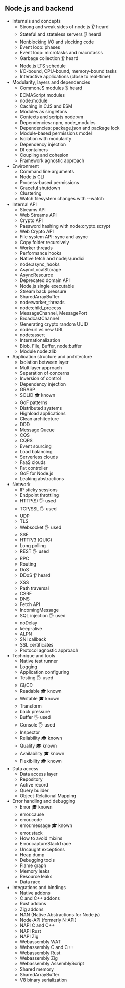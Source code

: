 ## Node.js and backend

- Internals and concepts
  - Strong and weak sides of node.js 👂 heard
  - Stateful and stateless servers 👂 heard
  - Nonblocking I/O and slocking code
  - Event loop: phases
  - Event loop: microtasks and macrotasks
  - Garbage collection 👂 heard
  - Node.js LTS schedule
  - I/O-bound, CPU-bound, memory-bound tasks
  - Interactive applications (close to real-time)
- Modularity, layers and dependencies
  - CommonJS modules 👂 heard
  - ECMAScript modules
  - node:module
  - Caching in CJS and ESM
  - Modules as singletons
  - Contexts and scripts node:vm
  - Dependencies: npm, node_modules
  - Dependencies: package.json and package lock
  - Module-based permissions model
  - Isolation with modularity
  - Dependency injection
  - DI containers
  - Coupling and cohesion
  - Framework agnostic approach
- Environment
  - Command line arguments
  - Node.js CLI
  - Process-based permissions
  - Graceful shutdown
  - Clustering
  - Watch filesystem changes with --watch
- Internal API
  - Streams API
  - Web Streams API
  - Crypto API
  - Password hashing with node:crypto.scrypt
  - Web Crypto API
  - File system API: sync and async
  - Copy folder recursively
  - Worker threads
  - Performance hooks
  - Native fetch and nodejs/undici
  - node:async_hooks
  - AsyncLocalStorage
  - AsyncResource
  - Deprecated domain API
  - Node.js single executable
  - Stream back pressure
  - SharedArrayBuffer
  - node:worker_threads
  - node:child_process
  - MessageChannel, MessagePort
  - BroadcastChannel
  - Generating crypto random UUID
  - node:url vs new URL
  - node:assert
  - Internationalization
  - Blob, File, Buffer, node:buffer
  - Module node:zlib
- Application structure and architecture
  - Isolation between layer
  - Multilayer approach
  - Separation of concerns
  - Inversion of control
  - Dependency injection
  - GRASP
  - SOLID 🎓 known
  - GoF patterns
  - Distributed systems
  - Highload applications
  - Clean architecture
  - DDD
  - Message Queue
  - CQS
  - CQRS
  - Event sourcing
  - Load balancing
  - Serverless clouds
  - FaaS clouds
  - Fat controller
  - GoF for Node.js
  - Leaking abstractions
- Network
  - IP sticky sessions
  - Endpoint throttling
  - HTTP(S) 🖐️ used
  - TCP/SSL 🖐️ used
  - UDP
  - TLS
  - Websocket 🖐️ used
  - SSE
  - HTTP/3 (QUIC)
  - Long polling
  - REST 🖐️ used
  - RPC
  - Routing
  - DoS
  - DDoS 👂 heard
  - XSS
  - Path traversal
  - CSRF
  - DNS
  - Fetch API
  - IncomingMessage
  - SQL injection 🖐️ used
  - noDelay
  - keep-alive
  - ALPN
  - SNI callback
  - SSL certificates
  - Protocol agnostic approach
- Technique and tools
  - Native test runner
  - Logging
  - Application configuring
  - Testing 🖐️ used
  - CI/CD
  - Readable 🎓 known
  - Writable 🎓 known
  - Transform
  - back pressure
  - Buffer 🖐️ used
  - Console 🖐️ used
  - Inspector
  - Reliability 🎓 known
  - Quality 🎓 known
  - Availability 🎓 known
  - Flexibility 🎓 known
- Data access
  - Data access layer
  - Repository
  - Active record
  - Query builder
  - Object-Relational Mapping
- Error handling and debugging
  - Error 🎓 known
  - error.cause
  - error.code
  - error.message 🎓 known
  - error.stack
  - How to avoid mixins
  - Error.captureStackTrace
  - Uncaught exceptions
  - Heap dump
  - Debugging tools
  - Flame graph
  - Memory leaks
  - Resource leaks
  - Data race
- Integrations and bindings
  - Native addons
  - C and C++ addons
  - Rust addons
  - Zig addons
  - NAN (Native Abstractions for Node.js)
  - Node-API (formerly N-API)
  - NAPI C and C++
  - NAPI Rust
  - NAPI Zig
  - Webassembly WAT
  - Webassembly C and C++
  - Webassembly Rust
  - Webassembly Zig
  - Webassembly AssemblyScript
  - Shared memory
  - SharedArrayBuffer
  - V8 binary serialization
